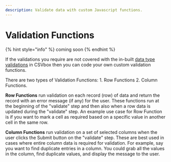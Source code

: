 ```yaml
---
description: Validate data with custom Javascript functions.
---
```


# Validation Functions

{% hint style="info" %}
coming soon
{% endhint %}

If the validations you require are not covered with the in-built [data type validations](../dashboard-settings/validations.md) in CSVbox then you can code your own custom validation functions.

There are two types of Validation Functions: 1. Row Functions 2. Column Functions.

**Row Functions** run validation on each record (row) of data and return the record with an error message (if any) for the user. These functions run at the beginning of the "validate" step and then also when a row data is updated during the "validate" step. An example use case for Row Function is if you want to mark a cell as required based on a specific value in another cell in the same row.

**Column Functions** run validation on a set of selected columns when the user clicks the Submit button on the "validate" step. These are best used in cases where entire column data is required for validation. For example, say you want to find duplicate entries in a column. You could grab all the values in the column, find duplicate values, and display the message to the user.



